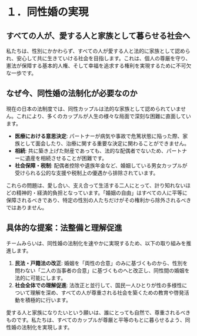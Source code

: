 # １．同性婚の実現

## すべての人が、愛する人と家族として暮らせる社会へ

私たちは、性別にかかわらず、すべての人が愛する人と法的に家族として認められ、安心して共に生きていける社会を目指します。これは、個人の尊厳を守り、憲法が保障する基本的人権、そして幸福を追求する権利を実現するために不可欠な一歩です。

## なぜ今、同性婚の法制化が必要なのか

現在の日本の法制度では、同性カップルは法的な家族として認められていません。これにより、多くのカップルが人生の様々な局面で深刻な困難に直面しています。

*   **医療における意思決定**: パートナーが病気や事故で危篤状態に陥った際、家族として面会したり、治療に関する重要な決定に関わることができません。
*   **相続**: 共に築き上げた財産であっても、法的な配偶者でないため、パートナーに遺産を相続させることが困難です。
*   **社会保障・税制**: 配偶者控除や遺族年金など、婚姻している男女カップルが受けられる公的な支援や税制上の優遇から排除されています。

これらの問題は、愛し合い、支え合って生活する二人にとって、計り知れないほどの精神的・経済的負担となっています。「婚姻の自由」はすべての人に平等に保障されるべきであり、特定の性別の人たちだけがその権利から除外されるべきではありません。

## 具体的な提案：法整備と理解促進

チームみらいは、同性婚の法制化を速やかに実現するため、以下の取り組みを推進します。

1.  **民法・戸籍法の改正**: 婚姻を「両性の合意」のみに基づくものから、性別を問わない「二人の当事者の合意」に基づくものへと改正し、同性間の婚姻を法的に可能にします。
2.  **社会全体での理解促進**: 法改正と並行して、国民一人ひとりが性の多様性について理解を深め、すべての人が尊重される社会を築くための教育や啓発活動を積極的に行います。

愛する人と家族になりたいという願いは、誰にとっても自然で、尊重されるべきものです。私たちは、すべてのカップルが尊厳と平等のもとに暮らせるよう、同性婚の法制化を実現します。